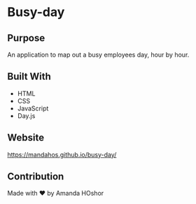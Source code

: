 # Busy-day

## Purpose
An application to map out a busy employees day, hour by hour. 

## Built With
* HTML
* CSS
* JavaScript
* Day.js

## Website
https://mandahos.github.io/busy-day/

## Contribution
Made with ❤️ by Amanda HOshor


